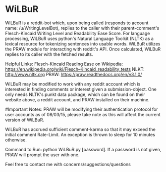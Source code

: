 # WiLBuR
WiLBuR is a reddit-bot which, upon being called (responds to account name: /u/WritingLevelBot), replies to the caller with their parent-comment's Flesch-Kincaid Writing Level and Readability Ease Score. For language processing, WiLBuR uses python's Natural Language Toolkit (NLTK) as a lexical resource for tokenizing sentences into usable words. WiLBuR utilizes the PRAW module for interacting with reddit's API. Once calculated, WiLBuR replies to its caller with the fetched results.

Helpful Links:
  Flesch-Kincaid Reading Ease on Wikipedia: https://en.wikipedia.org/wiki/Flesch–Kincaid_readability_tests
  NLKT: http://www.nltk.org
  PRAW: https://praw.readthedocs.org/en/v3.1.0/
  
WiLBuR may be modified to work with any reddit account which is interested in finding comments or interest given a submission-object. One only needs NLTK's punkt data package, which can be found on their website above, a reddit account, and PRAW installed on their machine.

#Important Notes:
PRAW will be modifying their authentication protocol for user accounts as of 08/03/15, please take note as this will affect the current version of WiLBuR.

WiLBuR has accrued sufficient comment-karma so that it may exceed the initial comment Rate-Limit. An exception is thrown to sleep for 10 minutes otherwise.

Command to Run: python WiLBuR.py [password]. If a password is not given, PRAW will prompt the user with one.

Feel free to contact me with concerns/suggestions/questions
